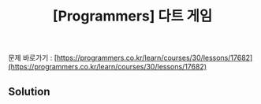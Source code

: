 ﻿---
toc: true
title:  "[Programmers] 다트 게임"
last_modified_at:   2020-07-12
excerpt: "2018 KAKAO BLIND RECRUITMENT - 1차"
categories: PS2020
image: "/images/p3.png"
sitemap :
  changefreq : weekly
  priority : 1.0
---
문제 바로가기 : [https://programmers.co.kr/learn/courses/30/lessons/17682](https://programmers.co.kr/learn/courses/30/lessons/17682)<br>

## Solution
<script src="https://gist.github.com/yooniversal/d488e974cc42acb28d985ffcd5cd4091.js"></script>

<script src="https://utteranc.es/client.js"
        repo="yooniversal/blog-comments"
        issue-term="pathname"
        theme="github-light"
        crossorigin="anonymous"
        async>
</script>
